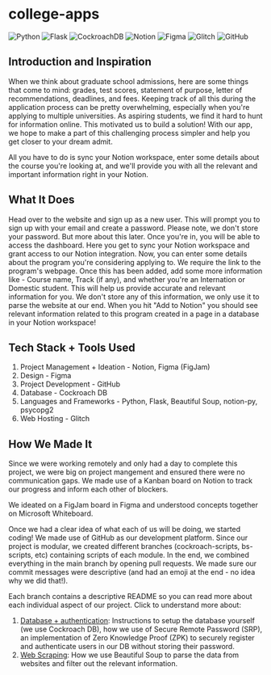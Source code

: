 # college-apps

![Python](https://img.shields.io/badge/-Python-3c096c?style=flat&logo=python&logoColor=b7a57a)
![Flask](https://img.shields.io/badge/-Flask-4B0B86?style=flat&logo=flask&logoColor=b7a57a)
![CockroachDB](https://img.shields.io/badge/-CockroachDB-5a189a?style=flat&logo=cockroach&logoColor=b7a57a)
![Notion](https://img.shields.io/badge/-Notion-7611D4?style=flat&logo=notion&logoColor=CCCCCC)
![Figma](https://img.shields.io/badge/-Figma-6925A4?style=flat&logo=figma&logoColor=888888)
![Glitch](https://img.shields.io/badge/-Glitch-9d4edd?style=flat&logo=glitch&logoColor=303030)
![GitHub](https://img.shields.io/badge/-Github-c77dff?style=flat&logo=github&logoColor=010101)



## Introduction and Inspiration

When we think about graduate school admissions, here are some things that come to mind: grades, test scores, statement of purpose, letter of recommendations, deadlines, and fees. Keeping track of all this during the application process can be pretty overwhelming, especially when you're applying to multiple universities. 
As aspiring students, we find it hard to hunt for information online. This motivated us to build a solution! With our app, we hope to make a part of this challenging process simpler and help you get closer to your dream admit. 

All you have to do is sync your Notion workspace, enter some details about the course you're looking at, and we'll provide you with all the relevant and important information right in your Notion.

## What It Does

Head over to the website and sign up as a new user. This will prompt you to sign up with your email and create a password. Please note, we don't store your password. But more about this later. Once you're in, you will be able to access the dashboard. Here you get to sync your Notion workspace and grant access to our Notion integration. Now, you can enter some details about the program you're considering applying to. We require the link to the program's webpage. Once this has been added, add some more information like - Course name, Track (if any), and whether you're an Internation or Domestic student. This will help us provide accurate and relevant information for you. We don't store any of this information, we only use it to parse the website at our end. When you hit "Add to Notion" you should see relevant information related to this program created in a page in a database in your Notion workspace!

## Tech Stack + Tools Used

1. Project Management + Ideation - Notion, Figma (FigJam)
2. Design - Figma 
3. Project Development - GitHub
4. Database - Cockroach DB
5. Languages and Frameworks - Python, Flask, Beautiful Soup, notion-py, psycopg2
6. Web Hosting - Glitch
 

## How We Made It

Since we were working remotely and only had a day to complete this project, we were big on project mangement and ensured there were no communication gaps. We made use of a Kanban board on Notion to track our progress and inform each other of blockers. 

We ideated on a FigJam board in Figma and understood concepts together on Microsoft Whiteboard.

Once we had a clear idea of what each of us will be doing, we started coding! We made use of GitHub as our development platform. Since our project is modular, we created different branches (cockroach-scripts, bs-scripts, etc) containing scripts of each module. In the end, we combined everything in the main branch by opening pull requests. We made sure our commit messages were descriptive (and had an emoji at the end - no idea why we did that!).

Each branch contains a descriptive README so you can read more about each individual aspect of our project. Click to understand more about:

1. [Database + authentication](https://github.com/gaurigupta31/college-apps/tree/cockroach-scripts#cockroach-scripts--authentication-process-cockroach-key): Instructions to setup the database yourself (we use Cockroach DB), how we use of Secure Remote Password (SRP), an implementation of Zero Knowledge Proof (ZPK) to securely register and authenticate users in our DB without storing their password.
2. [Web Scraping](): How we use Beautiful Soup to parse the data from websites and filter out the relevant information.
